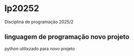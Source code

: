 # lp20252
Disciplina de programação 2025/2

## linguagem de programação novo projeto

python utilixzado para novo projeto 


